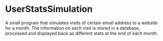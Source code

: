 # UserStatsSimulation

A small program that simulates visits of certain email address to a website for a month. The information on each visit is stored in a database, processed and displayed back as different stats at the end of each month.
